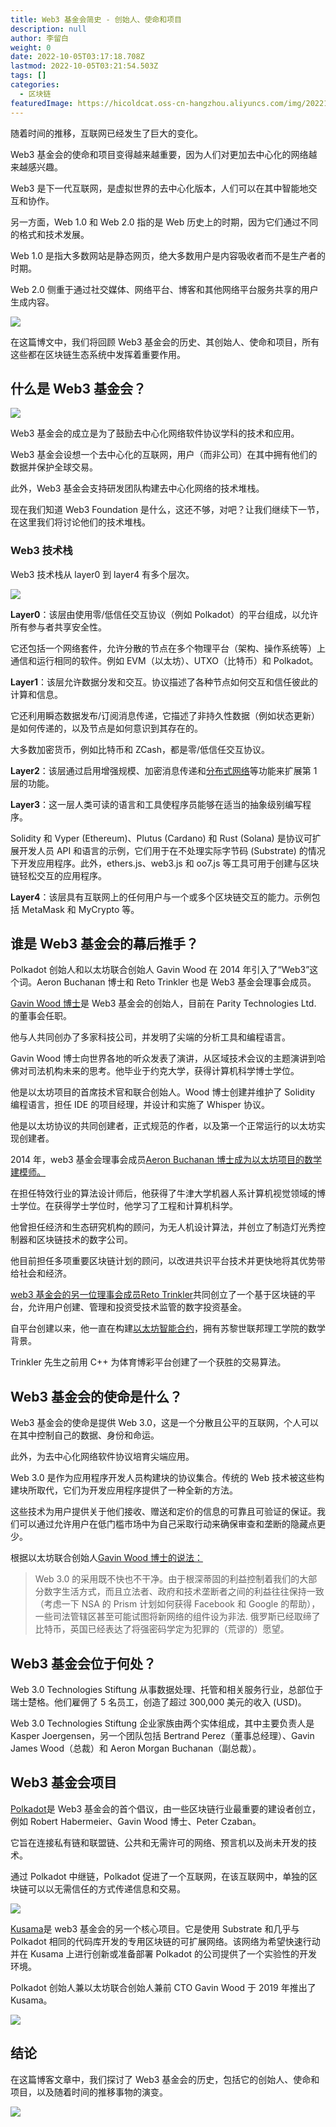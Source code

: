 ```yaml
---
title: Web3 基金会简史 - 创始人、使命和项目
description: null
author: 李留白
weight: 0
date: 2022-10-05T03:17:18.708Z
lastmod: 2022-10-05T03:21:54.503Z
tags: []
categories:
  - 区块链
featuredImage: https://hicoldcat.oss-cn-hangzhou.aliyuncs.com/img/20221005111742.png
---
```


随着时间的推移，互联网已经发生了巨大的变化。

Web3 基金会的使命和项目变得越来越重要，因为人们对更加去中心化的网络越来越感兴趣。

Web3 是下一代互联网，是虚拟世界的去中心化版本，人们可以在其中智能地交互和协作。

另一方面，Web 1.0 和 Web 2.0 指的是 Web 历史上的时期，因为它们通过不同的格式和技术发展。

Web 1.0 是指大多数网站是静态网页，绝大多数用户是内容吸收者而不是生产者的时期。

Web 2.0 侧重于通过社交媒体、网络平台、博客和其他网络平台服务共享的用户生成内容。

![](https://hicoldcat.oss-cn-hangzhou.aliyuncs.com/img/20221005111834.png)

在这篇博文中，我们将回顾 Web3 基金会的历史、其创始人、使命和项目，所有这些都在区块链生态系统中发挥着重要作用。

## 什么是 Web3 基金会？

![](https://hicoldcat.oss-cn-hangzhou.aliyuncs.com/img/20221005111850.png)

Web3 基金会的成立是为了鼓励去中心化网络软件协议学科的技术和应用。

Web3 基金会设想一个去中心化的互联网，用户（而非公司）在其中拥有他们的数据并保护全球交易。

此外，Web3 基金会支持研发团队构建去中心化网络的技术堆栈。

现在我们知道 Web3 Foundation 是什么，这还不够，对吧？让我们继续下一节，在这里我们将讨论他们的技术堆栈。

### Web3 技术栈

Web3 技术栈从 layer0 到 layer4 有多个层次。

![](https://hicoldcat.oss-cn-hangzhou.aliyuncs.com/img/20221005111903.png)

**Layer0**：该层由使用零/低信任交互协议（例如 Polkadot）的平台组成，以允许所有参与者共享安全性。

它还包括一个网络套件，允许分散的节点在多个物理平台（架构、操作系统等）上通信和运行相同的软件。例如 EVM（以太坊）、UTXO（比特币）和 Polkadot。

**Layer1**：该层允许数据分发和交互。协议描述了各种节点如何交互和信任彼此的计算和信息。

它还利用瞬态数据发布/订阅消息传递，它描述了非持久性数据（例如状态更新）是如何传递的，以及节点是如何意识到其存在的。

大多数加密货币，例如比特币和 ZCash，都是零/低信任交互协议。

**Layer2**：该层通过启用增强规模、加密消息传递和[分布式网络](https://web3.hashnode.com/glossary/what-is-distributed-network)等功能来扩展第 1 层的功能。

**Layer3**：这一层人类可读的语言和工具使程序员能够在适当的抽象级别编写程序。

Solidity 和 Vyper (Ethereum)、Plutus (Cardano) 和 Rust (Solana) 是协议可扩展开发人员 API 和语言的示例，它们用于在不处理实际字节码 (Substrate) 的情况下开发应用程序。此外，ethers.js、web3.js 和 oo7.js 等工具可用于创建与区块链轻松交互的应用程序。

**Layer4**：该层具有互联网上的任何用户与一个或多个区块链交互的能力。示例包括 MetaMask 和 MyCrypto 等。

## 谁是 Web3 基金会的幕后推手？

Polkadot 创始人和以太坊联合创始人 Gavin Wood 在 2014 年引入了“Web3”这个词。Aeron Buchanan 博士和 Reto Trinkler 也是 Web3 基金会理事会成员。

[Gavin Wood 博士](https://en.wikipedia.org/wiki/Gavin_Wood)是 Web3 基金会的创始人，目前在 Parity Technologies Ltd. 的董事会任职。

他与人共同创办了多家科技公司，并发明了尖端的分析工具和编程语言。

Gavin Wood 博士向世界各地的听众发表了演讲，从区域技术会议的主题演讲到哈佛对司法机构未来的思考。他毕业于约克大学，获得计算机科学博士学位。

他是以太坊项目的首席技术官和联合创始人。Wood 博士创建并维护了 Solidity 编程语言，担任 IDE 的项目经理，并设计和实施了 Whisper 协议。

他是以太坊协议的共同创建者，正式规范的作者，以及第一个正常运行的以太坊实现创建者。

2014 年，web3 基金会理事会成员[Aeron Buchanan 博士成为以太坊项目的数学建模师。](https://uk.linkedin.com/in/ambuchanan)

在担任特效行业的算法设计师后，他获得了牛津大学机器人系计算机视觉领域的博士学位。在获得学士学位时，他学习了工程和计算机科学。

他曾担任经济和生态研究机构的顾问，为无人机设计算法，并创立了制造灯光秀控制器和区块链技术的数字公司。

他目前担任多项重要区块链计划的顾问，以改进共识平台技术并更快地将其优势带给社会和经济。

[web3 基金会的另一位理事会成员Reto Trinkler](https://www.linkedin.com/today/author/retotrinkler)共同创立了一个基于区块链的平台，允许用户创建、管理和投资受技术监管的数字投资基金。

自平台创建以来，他一直在构建[以太坊智能合约](https://web3.hashnode.com/glossary/what-are-smart-contracts)，拥有苏黎世联邦理工学院的数学背景。

Trinkler 先生之前用 C++ 为体育博彩平台创建了一个获胜的交易算法。

## Web3 基金会的使命是什么？

Web3 基金会的使命是提供 Web 3.0，这是一个分散且公平的互联网，个人可以在其中控制自己的数据、身份和命运。

此外，为去中心化网络软件协议培育尖端应用。

Web 3.0 是作为应用程序开发人员构建块的协议集合。传统的 Web 技术被这些构建块所取代，它们为开发应用程序提供了一种全新的方法。

这些技术为用户提供关于他们接收、赠送和定价的信息的可靠且可验证的保证。我们可以通过允许用户在低门槛市场中为自己采取行动来确保审查和垄断的隐藏点更少。

根据以太坊联合创始人[Gavin Wood 博士的说法：](https://en.wikipedia.org/wiki/Gavin_Wood)

> Web 3.0 的采用既不快也不干净。由于根深蒂固的利益控制着我们的大部分数字生活方式，而且立法者、政府和技术垄断者之间的利益往往保持一致（考虑一下 NSA 的 Prism 计划如何获得 Facebook 和 Google 的帮助），一些司法管辖区甚至可能试图将新网络的组件设为非法. 俄罗斯已经取缔了比特币，英国已经表达了将强密码学定为犯罪的（荒谬的）愿望。

## Web3 基金会位于何处？

Web 3.0 Technologies Stiftung 从事数据处理、托管和相关服务行业，总部位于瑞士楚格。他们雇佣了 5 名员工，创造了超过 300,000 美元的收入 (USD)。

Web 3.0 Technologies Stiftung 企业家族由两个实体组成，其中主要负责人是 Kasper Joergensen，另一个团队包括 Bertrand Perez（董事总经理）、Gavin James Wood（总裁）和 Aeron Morgan Buchanan（副总裁）。

## Web3 基金会项目

[Polkadot](https://polkadot.network/)是 Web3 基金会的首个倡议，由一些区块链行业最重要的建设者创立，例如 Robert Habermeier、Gavin Wood 博士、Peter Czaban。

它旨在连接私有链和联盟链、公共和无需许可的网络、预言机以及尚未开发的技术。

通过 Polkadot 中继链，Polkadot 促进了一个互联网，在该互联网中，单独的区块链可以以无需信任的方式传递信息和交易。

![](https://hicoldcat.oss-cn-hangzhou.aliyuncs.com/img/20221005112116.png)

[Kusama](https://kusama.network/)是 web3 基金会的另一个核心项目。它是使用 Substrate 和几乎与 Polkadot 相同的代码库开发的专用区块链的可扩展网络。该网络为希望快速行动并在 Kusama 上进行创新或准备部署 Polkadot 的公司提供了一个实验性的开发环境。

Polkadot 创始人兼以太坊联合创始人兼前 CTO Gavin Wood 于 2019 年推出了 Kusama。

![](https://hicoldcat.oss-cn-hangzhou.aliyuncs.com/img/20221005112127.png)

## 结论

在这篇博客文章中，我们探讨了 Web3 基金会的历史，包括它的创始人、使命和项目，以及随着时间的推移事物的演变。

![](https://hicoldcat.oss-cn-hangzhou.aliyuncs.com/img/my.png)
